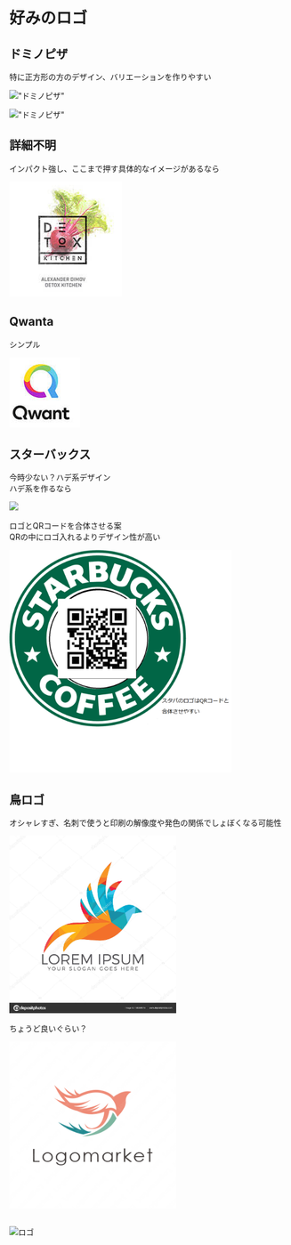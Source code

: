 
# 好みのロゴ

## ドミノピザ

特に正方形の方のデザイン、バリエーションを作りやすい

!["ドミノピザ"](https://moto-neta.com/wp/wp-content/uploads/d68f41525c22c92e367e17d7b112f477-300x300.png "ドミノピザ")

!["ドミノピザ"](https://s3-ap-northeast-1.amazonaws.com/newstopics-production/url/51b6832843123a16023644c68bedfc78fe129a48?1536691679 "ドミノピザ")


## 詳細不明

インパクト強し、ここまで押す具体的なイメージがあるなら

![ロゴ](../images/single/SampleLogo01.png "ロゴ")

## Qwanta

シンプル

![ロゴ](../images/single/SampleLogo02.png "ロゴ")


## スターバックス

今時少ない？ハデ系デザイン<br>ハデ系を作るなら

<img src="http://zatugaku1128.com/wp-content/uploads/2016/09/%E3%82%B9%E3%82%BF%E3%83%90.gif" width="300">

ロゴとQRコードを合体させる案<br> QRの中にロゴ入れるよりデザイン性が高い

<img src="../images/others/SampleLogo03.png" width="400">


## 鳥ロゴ

オシャレすぎ、名刺で使うと印刷の解像度や発色の関係でしょぼくなる可能性

<img src="../images/single/Bird1.jpg" width="300">

ちょうど良いぐらい？

<img src="../images/single/Bird2.png" width="300">


##

![ロゴ]( "ロゴ")
<img src="" width="300">
